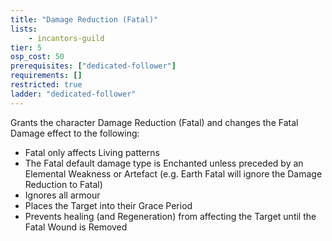 ```yaml
---
title: "Damage Reduction (Fatal)"
lists:
    - incantors-guild
tier: 5
osp_cost: 50
prerequisites: ["dedicated-follower"]
requirements: []
restricted: true
ladder: "dedicated-follower"
---
```

Grants the character Damage Reduction (Fatal) and changes the Fatal Damage effect to the following:
* Fatal only affects Living patterns
* The Fatal default damage type is Enchanted unless preceded by an Elemental Weakness or Artefact
(e.g. Earth Fatal will ignore the Damage Reduction to Fatal)
* Ignores all armour
* Places the Target into their Grace Period
* Prevents healing (and Regeneration) from affecting the Target until the Fatal Wound is Removed